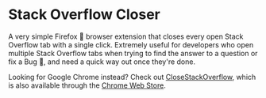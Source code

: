 # Stack Overflow Closer

A very simple Firefox 🦊 browser extension that closes every open Stack Overflow tab with a single click. Extremely useful for developers who open multiple Stack Overflow tabs when trying to find the answer to a question or fix a Bug 🐛, and need a quick way out once they're done.

Looking for Google Chrome instead? Check out [CloseStackOverflow](https://github.com/davidvos/CloseStackOverflow), which is also available through the [Chrome Web Store](https://chrome.google.com/webstore/detail/close-all-stack-overflow/doiooledckdcghpcbgdfbbohekpgiokl).
